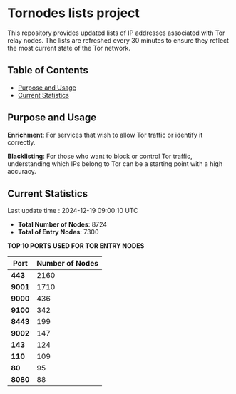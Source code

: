 # Tornodes lists project

This repository provides updated lists of IP addresses associated with Tor relay nodes. The lists are refreshed every 30 minutes to ensure they reflect the most current state of the Tor network.

## Table of Contents

- [Purpose and Usage](#purpose-and-usage)
- [Current Statistics](#current-statistics)


## Purpose and Usage

**Enrichment**: For services that wish to allow Tor traffic or identify it correctly.

**Blacklisting**: For those who want to block or control Tor traffic, understanding which IPs belong to Tor can be a starting point with a high accuracy.

## Current Statistics

Last update time : 2024-12-19 09:00:10 UTC

- **Total Number of Nodes**: 8724
- **Total of Entry Nodes**: 7300

**TOP 10 PORTS USED FOR TOR ENTRY NODES**

| **Port** | **Number of Nodes** |
|------|-----------------|
| **443**   | 2160  |
| **9001**   | 1710  |
| **9000**   | 436  |
| **9100**   | 342  |
| **8443**   | 199  |
| **9002**   | 147  |
| **143**   | 124  |
| **110**   | 109  |
| **80**   | 95  |
| **8080**   | 88  |

